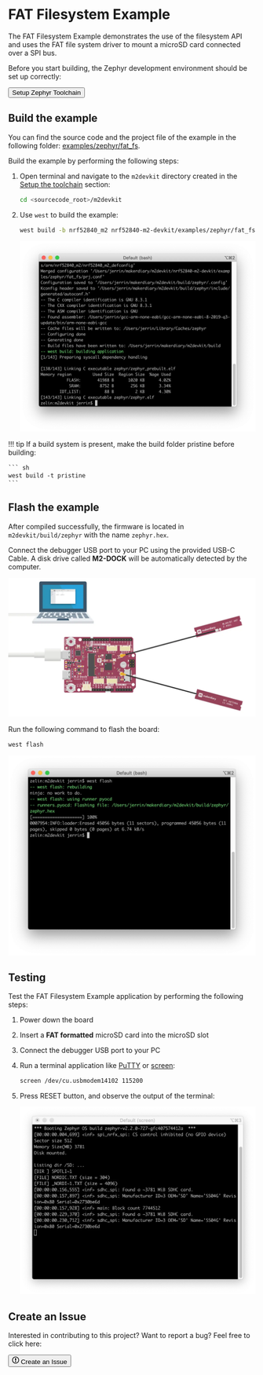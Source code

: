 # FAT Filesystem Example

The FAT Filesystem Example demonstrates the use of the filesystem API and uses the FAT file system driver to mount a microSD card connected over a SPI bus.

Before you start building, the Zephyr development environment should be set up correctly:

<a href="../../setup"><button class="md-issue-button md-issue-button--primary" style="width:auto;">Setup Zephyr Toolchain</button></a>

## Build the example

You can find the source code and the project file of the example in the following folder: [examples/zephyr/fat_fs](https://github.com/makerdiary/nrf52840-m2-devkit/tree/master/examples/zephyr/fat_fs).

Build the example by performing the following steps:

1. Open terminal and navigate to the `m2devkit` directory created in the [Setup the toolchain](../setup.md) section:

	``` sh
	cd <sourcecode_root>/m2devkit
	```

2. Use `west` to build the example:

	``` sh
	west build -b nrf52840_m2 nrf52840-m2-devkit/examples/zephyr/fat_fs
	```
	
	![](assets/images/building-fat-fs.webp)

!!! tip
	If a build system is present, make the build folder pristine before building:

	``` sh
	west build -t pristine
	```

## Flash the example

After compiled successfully, the firmware is located in `m2devkit/build/zephyr` with the name `zephyr.hex`.

Connect the debugger USB port to your PC using the provided USB-C Cable. A disk drive called **M2-DOCK** will be automatically detected by the computer.

![](../../assets/images/programming-firmware.webp)

Run the following command to flash the board:

``` sh
west flash
```

![](assets/images/flashing-fat-fs.webp)

## Testing

Test the FAT Filesystem Example application by performing the following steps:

1. Power down the board

2. Insert a **FAT formatted** microSD card into the microSD slot

3. Connect the debugger USB port to your PC

4. Run a terminal application like [PuTTY](https://www.chiark.greenend.org.uk/~sgtatham/putty/) or [screen](https://www.gnu.org/software/screen/manual/screen.html):

	``` sh
	screen /dev/cu.usbmodem14102 115200
	```

5. Press RESET button, and observe the output of the terminal:

	![](assets/images/logging-fat-fs.webp)

## Create an Issue

Interested in contributing to this project? Want to report a bug? Feel free to click here:

<a href="https://github.com/makerdiary/nrf52840-m2-devkit/issues/new?title=Zephyr:%20FAT%20FS:%20%3Ctitle%3E"><button class="md-issue-button md-issue-button--primary"><svg xmlns="http://www.w3.org/2000/svg" viewBox="0 0 14 16" width="14" height="16"><path fill-rule="evenodd" d="M7 2.3c3.14 0 5.7 2.56 5.7 5.7s-2.56 5.7-5.7 5.7A5.71 5.71 0 011.3 8c0-3.14 2.56-5.7 5.7-5.7zM7 1C3.14 1 0 4.14 0 8s3.14 7 7 7 7-3.14 7-7-3.14-7-7-7zm1 3H6v5h2V4zm0 6H6v2h2v-2z"></path></svg> Create an Issue</button></a>
